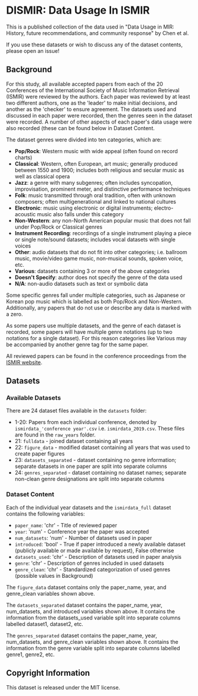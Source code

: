 # DISMIR: Data Usage In ISMIR
This is a published collection of the data used in "Data Usage in MIR: History, future recommendations, and community response" by Chen et al.

If you use these datasets or wish to discuss any of the dataset contents, please open an issue!

## Background
For this study, all available accepted papers from each of the 20 Conferences of the International Society of Music Information Retrieval (ISMIR) were reviewed by the authors. Each paper was reviewed by at least two different authors, one as the 'leader' to make initial decisions, and another as the 'checker' to ensure agreement. The datasets used and discussed in each paper were recorded, then the genres seen in the dataset were recorded. A number of other aspects of each paper's data usage were also recorded (these can be found below in Dataset Content.

The dataset genres were divided into ten categories, which are:
- __Pop/Rock__: Western music with wide appeal (often found on record charts)
- __Classical__: Western, often European, art music; generally produced between 1550 and 1900; includes both religious and secular music as well as classical opera
- __Jazz__: a genre with many subgenres; often includes syncopation, improvisation, prominent meter, and distinctive performance techniques
- __Folk__: music transmitted through oral tradition, often with unknown composers; often multigenerational and linked to national cultures
- __Electronic__: music using electronic or digital instruments; electro-acoustic music also falls under this category
- __Non-Western__: any non-North American popular music that does not fall under Pop/Rock or Classical genres
- __Instrument Recording__: recordings of a single instrument playing a piece or single note/sound datasets; includes vocal datasets with single voices
- __Other__: audio datasets that do not fit into other categories; i.e. ballroom music, movie/video game music, non-musical sounds, spoken voice, etc.
- __Various__: datasets containing 3 or more of the above categories
- __Doesn't Specify__: author does not specify the genre of the data used
- __N/A__: non-audio datasets such as text or symbolic data

Some specific genres fall under multiple categories, such as Japanese or Korean pop music which is labelled as both Pop/Rock and Non-Western. Additionally, any papers that do not use or describe any data is marked with a zero. 

As some papers use multiple datasets, and the genre of each dataset is recorded, some papers will have multiple genre notations (up to two notations for a single dataset). For this reason categories like Various may be accompanied by another genre tag for the same paper.

All reviewed papers can be found in the conference proceedings from the [ISMIR website](http://ismir.net/conferences/).

## Datasets
### Available Datasets
There are 24 dataset files available in the `datasets` folder:
- 1-20: Papers from each individual conference, denoted by `ismirdata_'conference year'.csv` i.e. `ismirdata_2019.csv`. These files are found in the `raw_years` folder.
- 21: `fulldata` - joined dataset containing all years
- 22: `figure_data` - modified dataset containing all years that was used to create paper figures
- 23: `datasets_separated` - dataset containing no genre information; separate datasets in one paper are split into separate columns
- 24: `genres_separated` - dataset containing no dataset names; separate non-clean genre designations are split into separate columns

### Dataset Content
Each of the individual year datasets and the `ismirdata_full` dataset contains the following variables:
- `paper_name`: 'chr' - Title of reviewed paper
- `year`: 'num' - Conference year the paper was accepted
- `num_datasets`: 'num' - Number of datasets used in paper
- `introduced`: 'bool' - True if paper introduced a newly available dataset (publicly available or made available by request), False otherwise
- `datasets_used`: 'chr' - Description of datasets used in paper analysis
- `genre`: 'chr' - Description of genres included in used datasets
- `genre_clean`: 'chr' - Standardized categorization of used genres (possible values in Background)

The `figure_data` dataset contains only the paper_name, year, and genre_clean variables shown above.

The `datasets_separated` dataset contains the paper_name, year, num_datasets, and introduced variables shown above. It contains the information from the datasets_used variable split into separate columns labelled dataset1, dataset2, etc.

The `genres_separated` dataset contains the paper_name, year, num_datasets, and genre_clean variables shown above. It contains the information from the genre variable split into separate columns labelled genre1, genre2, etc.

## Copyright Information
This dataset is released under the MIT license.

